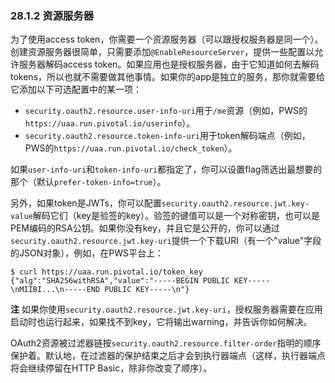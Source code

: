 ### 28.1.2 资源服务器
为了使用access token，你需要一个资源服务器（可以跟授权服务器是同一个）。创建资源服务器很简单，只需要添加`@EnableResourceServer`，提供一些配置以允许服务器解码access token。如果应用也是授权服务器，由于它知道如何去解码tokens，所以也就不需要做其他事情。如果你的app是独立的服务，那你就需要给它添加以下可选配置中的某一项：

* `security.oauth2.resource.user-info-uri`用于`/me`资源（例如，PWS的`https://uaa.run.pivotal.io/userinfo`）。
* `security.oauth2.resource.token-info-uri`用于token解码端点（例如，PWS的`https://uaa.run.pivotal.io/check_token`）。

如果`user-info-uri`和`token-info-uri`都指定了，你可以设置flag筛选出最想要的那个（默认`prefer-token-info=true`）。

另外，如果token是JWTs，你可以配置`security.oauth2.resource.jwt.key-value`解码它们（key是验签的key）。验签的键值可以是一个对称密钥，也可以是PEM编码的RSA公钥。如果你没有key，并且它是公开的，你可以通过`security.oauth2.resource.jwt.key-uri`提供一个下载URI（有一个"value"字段的JSON对象），例如，在PWS平台上：
```
$ curl https://uaa.run.pivotal.io/token_key
{"alg":"SHA256withRSA","value":"-----BEGIN PUBLIC KEY-----\nMIIBI...\n-----END PUBLIC KEY-----\n"}
```
**注** 如果你使用`security.oauth2.resource.jwt.key-uri`，授权服务器需要在应用启动时也运行起来，如果找不到key，它将输出warning，并告诉你如何解决。

OAuth2资源被过滤器链按`security.oauth2.resource.filter-order`指明的顺序保护着。默认地，在过滤器的保护结束之后才会到执行器端点（这样，执行器端点将会继续停留在HTTP Basic，除非你改变了顺序）。
